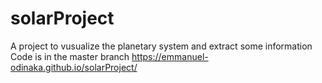 # solarProject
A project to vusualize the planetary system and extract some information
Code is in the master branch
https://emmanuel-odinaka.github.io/solarProject/
